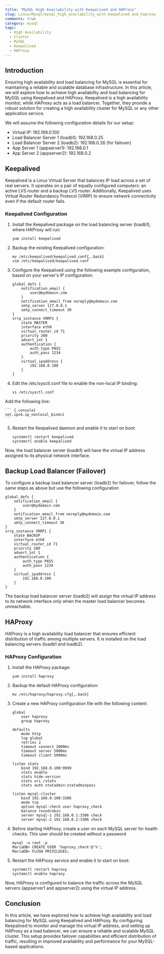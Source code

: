 ```yaml
---
title: "MySQL High Availability with Keepalived and HAProxy"
slug: Linux/Mysql/mysql_high_availability_with_keepalived_and_haproxy
comments: true
category: mysql
tags:
  - High Availability
  - Cluster
  - MySQL
  - Keepalived
  - HAProxy
---
```


## Introduction

Ensuring high availability and load balancing for MySQL is essential for maintaining a reliable and scalable database infrastructure. In this article, we will explore how to achieve high availability and load balancing for MySQL using Keepalived and HAProxy. Keepalived is a high availability monitor, while HAProxy acts as a load balancer. Together, they provide a robust solution for creating a high availability cluster for MySQL or any other application service.

We will assume the following configuration details for our setup:

* Virtual IP: 192.168.0.100
* Load Balancer Server 1 (loadb1): 192.168.0.25
* Load Balancer Server 2 (loadb2): 192.168.0.26 (for failover)
* App Server 1 (appserver1): 192.168.0.1
* App Server 2 (appserver2): 192.168.0.2

## Keepalived

Keepalived is a Linux Virtual Server that balances IP load across a set of real servers. It operates on a pair of equally configured computers: an active LVS router and a backup LVS router. Additionally, Keepalived uses Virtual Router Redundancy Protocol (VRRP) to ensure network connectivity even if the default router fails.

### Keepalived Configuration

1. Install the Keepalived package on the load balancing server (loadb1), where HAProxy will run:
    ``` {.console}
    yum install keepalived
    ```
2. Backup the existing Keepalived configuration:

    ``` {.console}
    mv /etc/keepalived/keepalived.conf{,.back}
    vim /etc/keepalived/keepalived.conf
    ```

3. Configure the Keepalived using the following example configuration, based on your server's IP configuration:

    ``` {.vim}
    global_defs {
        notification_email {
            user@mydomain.com
        }
        notification_email_from noreply@mydomain.com
        smtp_server 127.0.0.1
        smtp_connect_timeout 30
    }
    vrrp_instance VRRP1 {
        state MASTER
        interface eth0
        virtual_router_id 71
        priority 200
        advert_int 1
        authentication {
            auth_type PASS
            auth_pass 1234
        }
        virtual_ipaddress {
            192.168.0.100
        }
    }
    ```
4. Edit the /etc/sysctl.conf file to enable the non-local IP binding:

    ``` {.console}
    vi /etc/sysctl.conf
    ```
  Add the following line:

    ``` {.console}
    net.ipv4.ip_nonlocal_bind=1
    ```

5. Restart the Keepalived daemon and enable it to start on boot:

    ``` {.console}
    systemctl restart keepalived
    systemctl enable keepalived
    ```
  Now, the load balancer server (loadb1) will have the virtual IP address assigned to its physical network interface.


## Backup Load Balancer (Failover)

To configure a backup load balancer server (loadb2) for failover, follow the same steps as above but use the following configuration

  ``` {.vim}
  global_defs {
      notification_email {
          user@mydomain.com
      }
      notification_email_from noreply@mydomain.com
      smtp_server 127.0.0.1
      smtp_connect_timeout 30
  }
  vrrp_instance VRRP1 {
      state BACKUP
      interface eth0
      virtual_router_id 71
      priority 100
      advert_int 1
      authentication {
          auth_type PASS
          auth_pass 1234
      }
      virtual_ipaddress {
          192.168.0.100
      }
  }
  ```

The backup load balancer server (loadb2) will assign the virtual IP address to its network interface only when the master load balancer becomes unreachable.

## HAProxy
HAProxy is a high availability load balancer that ensures efficient distribution of traffic among multiple servers. It is installed on the load balancing servers (loadb1 and loadb2).

### HAProxy Configuration

1. Install the HAProxy package:

    ``` {.console}
    yum install haproxy
    ```

2. Backup the default HAProxy configuration:

    ``` {.console}
    mv /etc/haproxy/haproxy.cfg{,.back}
    ```

3. Create a new HAProxy configuration file with the following content:

    ``` {.vim}
    global
        user haproxy
        group haproxy

    defaults
        mode http
        log global
        retries 2
        timeout connect 3000ms
        timeout server 5000ms
        timeout client 5000ms

    listen stats
        bind 192.168.0.100:9999
        stats enable
        stats hide-version
        stats uri /stats
        stats auth statadmin:statadminpass

    listen mysql-cluster
        bind 192.168.0.100:3306
        mode tcp
        option mysql-check user haproxy_check
        balance roundrobin
        server mysql-1 192.168.0.1:3306 check
        server mysql-2 192.168.0.2:3306 check
    ```

4. Before starting HAProxy, create a user on each MySQL server for health checks. This user should be created without a password

    ``` {.console}
    mysql -u root -p
    MariaDB> CREATE USER 'haproxy_check'@'%';
    MariaDB> FLUSH PRIVILEGES;
    ```

5. Restart the HAProxy service and enable it to start on boot:

    ``` {.console}
    systemctl restart haproxy
    systemctl enable haproxy
    ```

Now, HAProxy is configured to balance the traffic across the MySQL servers (appserver1 and appserver2) using the virtual IP address.

## Conclusion

In this article, we have explored how to achieve high availability and load balancing for MySQL using Keepalived and HAProxy. By configuring Keepalived to monitor and manage the virtual IP address, and setting up HAProxy as a load balancer, we can ensure a reliable and scalable MySQL cluster. This setup provides failover capabilities and efficient distribution of traffic, resulting in improved availability and performance for your MySQL-based applications.